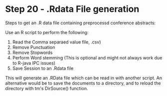 Step 20 - .Rdata File generation
=============


Steps to get an .R data file containing preprocessd conference abstracts:

Use an R script to perform the following:

 1. Read the Comma separaed value file, .csv)
 2. Remove Punctuation
 3. Remove Stopwords
 4. Perform Word stemming (This is optional and might not always work due to R-java IPC issues)
 5. Save Session to an .Rdata file
 
This will generate an .RData file which can be read in with another script.
An alternative would be to save the documents to a directory, and to reload the directory with tm's DirSource() function.

